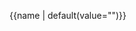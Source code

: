 <span class="armory-inline" data-armory-embed="skills" data-armory-ids="{{id}}"></span> {{name | default(value="")}}
